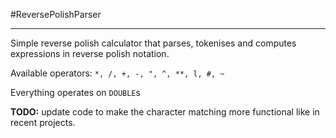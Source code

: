#ReversePolishParser

------
Simple reverse polish calculator that parses, tokenises and computes expressions in reverse polish notation.


Available operators: `*, /, +, -, ", ^, **, l, #, ~`


Everything operates on `DOUBLE`s


**TODO:** update code to make the character matching more functional like in recent projects.
